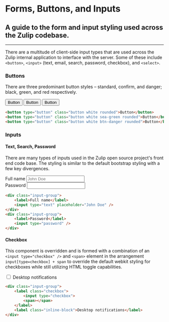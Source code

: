 # Forms, Buttons, and Inputs

## A guide to the form and input styling used across the Zulip codebase.

---

There are a multitude of client-side input types that are used across the Zulip internal application to interface with the server. Some of these include `<button>`, `<input>` (text, email, search, password, checkbox), and `<select>`.

### Buttons

There are three predominant button styles – standard, confirm, and danger; black, green, and red respectively.

<div class="shadow" data-name="buttons">
<div class="new-style">
<span class="editable-content">
    <button type="button" class="button white rounded">Button</button>
    <button type="button" class="button white sea-green rounded">Button</button>
    <button type="button" class="button white btn-danger rounded">Button</button>
</span>
</div>
</div>

```html
<button type="button" class="button white rounded">Button</button>
<button type="button" class="button white sea-green rounded">Button</button>
<button type="button" class="button white btn-danger rounded">Button</button>
```

### Inputs

#### Text, Search, Password

There are many types of inputs used in the Zulip open source project's front end code base. The styling is similar to the default bootstrap styling with a few key divergences.

<div class="shadow" data-name="buttons">
<div class="new-style">
<span class="editable-content">
<div class="input-group" style="margin-top: 5px">
    <label>Full name</label>
    <input type="text" placeholder="John Doe" style="height: auto; margin-bottom: 0px" />
</div>
<div class="input-group" style="margin-bottom: 5px">
    <label>Password</label>
    <input type="password" style="height: auto; margin-bottom: 0px" />
</div>
</span>
</div>
</div>

```html
<div class="input-group">
    <label>Full name</label>
    <input type="text" placeholder="John Doe" />
</div>
<div class="input-group">
    <label>Password</label>
    <input type="password" />
</div>
```

#### Checkbox

This component is overridden and is formed with a combination of an `<input type="checkbox" />` and `<span>` element in the arrangement `input[type=checkbox] + span` to override the default webkit styling for checkboxes while still utilizing HTML toggle capabilities.

<div class="shadow">
<div class="new-style">
<div class="input-group" style="margin: 2px 0px">
    <label class="checkbox">
        <input type="checkbox">
        <span></span>
    </label>
    <label class="inline-block">Desktop notifications</label>
</div>
</div>
</div>

```html
<div class="input-group">
    <label class="checkbox">
        <input type="checkbox">
        <span></span>
    </label>
    <label class="inline-block">Desktop notifications</label>
</div>
```
